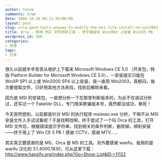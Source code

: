 ```yaml
---
author: Yonsm
comments: true
date: 2006-10-20 06:11:55+00:00
layout: post
slug: orca-good-tools-anyway-to-modify-the-msi-file-install-on-win2003-wince5-pb
title: Orca - 修改 MSI 文件的好工具 - 终于搞定在 Win2003 上安装 WinCE5 PB
wordpress_id: 266
categories:
- 资源
tags:
- 分享
---
```


很久以前就辛辛苦苦从电驴上下载来 Microsoft Windows CE 5.0 （开发包，特指 Platform Builder for Microsoft Windows CE 5.0），一安装提示只能在 WinXP SP1 以上或 Win2000 SP4 以上安装，我一直用 Win2003，真郁闷，每次要提取文件，只好用其他方法来找，找到后解除来看。  
  
因为是 MSI 的安装包，一直想分析一下在那里判断版本的，为此不仅调试分析过，还写过一个 FakeVer DLL，专门用来欺骗版本号，竟然都没成功，晕死！  
  
今天突然想到，以前都是针对 MSI 的执行程序 msiexec.exe 分析，干嘛不从 MSI 安装文件入手试试看呢？于是找啊找啊，终于尝试了一个叫 Orca 的工具，打开 MSI 文件后，根据错误提示字符串，找到相关的条件判断，删除掉，顺利安装——终于用上了 Win CE 5 PB！感谢 CCTV，感谢 MTV……  
  
其实真正要感谢的是 MS，Orca 是 MS 的工具。另外要感谢 wanfu，我用的是 wanfu 汉化的 3.1.4000.1830，可从这里下载：http://www.hanzify.org/index.php?Go=Show::List&ID;=11122  

